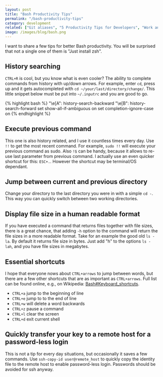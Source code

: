```yaml
---
layout: post
title: "Bash Productivity Tips"
permalink: "/bash-productivity-tips"
category: development
related: ["Git aliases", "5 Productivity Tips for Developers", "Work and open source #2: Sensei Grid", "The Technology Behind Datazenit: Part 1"]
image: /images/blog/bash.png
---
```


I want to share a few tips for better Bash productivity. You will be surprised that not a single one of them is "Just install zsh".

<!-- more -->

## History searching

``CTRL+R`` is cool, but you know what is even cooler? The ability to complete commands from history with up/down arrows. For example, enter ``cd``, press up and it gets autocompleted with ``cd ~/your/last/directory/change/``. This little snippet below must be put into ``~/.inputrc`` and you are good to go.

{% highlight bash %}
"\e[A": history-search-backward
"\e[B": history-search-forward
set show-all-if-ambiguous on
set completion-ignore-case on
{% endhighlight %}

## Execute previous command

This one is also history related, and I use it countless times every day. Use ``!!`` to get the most recent command. For example, ``sudo !!`` will execute your previous command as sudo. Also ``!$`` can be handy, because it allows to re-use last parameter from previous command. I actually use an even quicker shortcut for this: ``ESC+.``. However the shortcut may be terminal/OS dependant.

## Jump between current and previous directory

Change your directory to the last directory you were in with a simple ``cd -``. This way you can quickly switch between two working directories.

## Display file size in a human readable format

If you have executed a command that returns files together with file sizes, there is a great chance, that adding ``-h`` option to the command will return the file sizes in a more readable format. Take for an example the good old ``ls -la``. By default it returns file size in bytes. Just add "h" to the options ``ls -lah``, and you have file sizes in megabytes.

## Essential shortcuts

I hope that everyone nows about ``CTRL+arrows`` to jump between words, but there are a few other shortcuts that are as important as ``CTRL+arrows``. Full list can be found online, e.g., on Wikipedia: [Bash#Keyboard_shortcuts](http://en.wikipedia.org/wiki/Bash_(Unix_shell)#Keyboard_shortcuts).

* ``CTRL+a`` jump to the beginning of line
* ``CTRL+e`` jump to to the end of line
* ``CTRL+w`` will delete a word backwards
* ``CTRL+z`` pause a command
* ``CTRL+l`` clear the screen
* ``CTRL+d`` exit current shell

## Quickly transfer your key to a remote host for a password-less login

This is not a tip for every day situations, but occasionally it saves a few commands. Use ``ssh-copy-id user@remote_host`` to quickly copy the identity file to the remote host to enable password-less login. Passwords should be avoided for ssh anyway.
